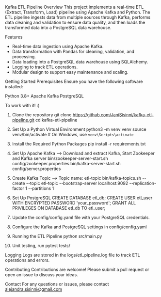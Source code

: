 Kafka ETL Pipeline
Overview
This project implements a real-time ETL (Extract, Transform, Load) pipeline using Apache Kafka and Python. The ETL pipeline ingests data from multiple sources through Kafka, performs data cleaning and validation to ensure data quality, and then loads the transformed data into a PostgreSQL data warehouse.

Features
- Real-time data ingestion using Apache Kafka.
- Data transformation with Pandas for cleaning, validation, and processing.
- Data loading into a PostgreSQL data warehouse using SQLAlchemy.
- Logging to track ETL operations.
- Modular design to support easy maintenance and scaling.

Getting Started
Prerequisites
Ensure you have the following software installed:

Python 3.8+
Apache Kafka
PostgreSQL

To work with it! :)
1. Clone the repository
    git clone https://github.com/JaniSisinni/kafka-etl-pipeline.git
    cd kafka-etl-pipeline

2. Set Up a Python Virtual Environment
    python3 -m venv venv
    source venv/bin/activate  # On Windows, use `venv\Scripts\activate`

3. Install the Required Python Packages
    pip install -r requirements.txt

4. Set Up Apache Kafka --> Download and extract Kafka, Start Zookeeper and Kafka server
    bin/zookeeper-server-start.sh config/zookeeper.properties
    bin/kafka-server-start.sh config/server.properties

5. Create Kafka Topic --> Topic name: etl-topic
    bin/kafka-topics.sh --create --topic etl-topic --bootstrap-server localhost:9092 --replication-factor 1 --partitions 1

6. Set Up PostgreSQL
    CREATE DATABASE etl_db;
    CREATE USER etl_user WITH ENCRYPTED PASSWORD 'your_password';
    GRANT ALL PRIVILEGES ON DATABASE etl_db TO etl_user;

7. Update the config/config.yaml file with your PostgreSQL credentials.

8. Configure the Kafka and PostgreSQL settings in config/config.yaml

9. Running the ETL Pipeline
    python src/main.py

10. Unit testing, run
    pytest tests/

Logging
Logs are stored in the logs/etl_pipeline.log file to track ETL operations and errors.

Contributing
Contributions are welcome! Please submit a pull request or open an issue to discuss your ideas.

Contact
For any questions or issues, please contact alejandra.sisinni@gmail.com


